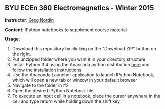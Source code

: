 BYU ECEn 360 Electromagnetics - Winter 2015
-----------

**Instructor**: [Greg Nordin](http://www.ee.byu.edu/faculty/nordin/)

**Content**: IPython notebooks to supplement course material

**Usage**:

1. Download this repository by clicking on the "Download ZIP" button on the right.
2. Put unzipped folder where you want it in your directory structure
3. Install Python 3.4 using the Anaconda python distribution [here](http://continuum.io/downloads#py34) and follow the installation instructions
4. Use the Anaconda Launcher application to launch IPython Notebook, which will open a new tab or window in your default browser
5. Navigate to the folder in #2
6. Open the desired IPython Notebook file
7. To execute an input cell in a notebook, place the cursor anywhere in the cell and type return while holding down the shift key

